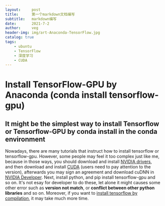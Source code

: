 ```yaml
---
layout:     post
title:      第一个markdown文档编写
subtitle:   markdown编写
date:       2021-7-2
author:     veg
header-img: img/art-Anaconda-TensorFlow.jpg
catalog: true
tags:
    - ubuntu
    - TensorFlow
    - 深度学习
    - CUDA
---
```


# Install TensorFlow-GPU by Anaconda (conda install tensorflow-gpu)

It might be the simplest way to install Tensorflow or Tensorflow-GPU by conda install in the conda environment  
--

Nowadays, there are many tutorials that instruct how to install tensorflow or tensorflow-gpu. However, some people may feel it too complex just like me, because in those ways, you should download and install [NVIDIA drivers](https://www.nvidia.com/Download/index.aspx?lang=en-us), and then download and install [CUDA](https://developer.nvidia.com/cuda-downloads) (users need to pay attention to the version), afterwards you may sign an agreement and download cuDNN in [NVIDIA Developer](https://developer.nvidia.com/cudnn). Next, install python, and pip install tensorflow-gpu and so on. It's not esay for developer to do these, let alone it might causes some other error such as **version not match**, or **conflict between other python libraries** and so on. Moreover, if you want to [install tensorflow by compilation](https://www.tensorflow.org/install/gpu), it may take much more time.  